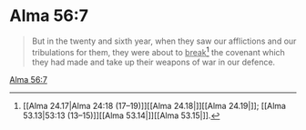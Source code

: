 # Alma 56:7

> But in the twenty and sixth year, when they saw our afflictions and our tribulations for them, they were about to <u>break</u>[^a] the covenant which they had made and take up their weapons of war in our defence.

[Alma 56:7](https://www.churchofjesuschrist.org/study/scriptures/bofm/alma/56?lang=eng&id=p7#p7)


[^a]: [[Alma 24.17|Alma 24:18 (17–19)]][[Alma 24.18|]][[Alma 24.19|]]; [[Alma 53.13|53:13 (13–15)]][[Alma 53.14|]][[Alma 53.15|]].  
